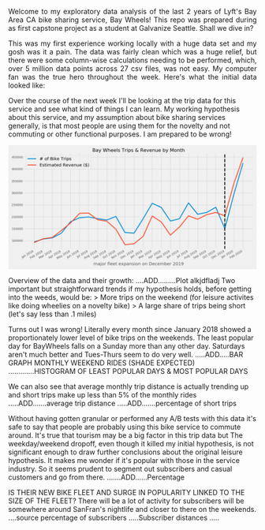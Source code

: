 <p align="justify">
Welcome to my exploratory data analysis of the last 2 years of Lyft's Bay Area CA bike sharing service, Bay Wheels! This repo was prepared during as first capstone project as a student at Galvanize Seattle. Shall we dive in?
<p align="justify">
This was my first experience working locally with a huge data set and my gosh was it a pain. The data was fairly clean which was a huge relief, but there were some column-wise calculations needing to be performed, which, over 5 million data points across 27 csv files, was not easy. My computer fan was the true hero throughout the week. Here's what the initial data looked like:
    
<p align="justify">
    
Over the course of the next week I'll be looking at the trip data for this service and see what kind of things I can learn. My working hypothesis about this service, and my assumption about bike sharing services generally, is that most people are using them for the novelty and not commuting or other functional purposes. I am prepared to be wrong!

<p align="center">    
    <img src="https://raw.githubusercontent.com/isaac-campbell-smith/BayWheels/master/charts/Growth.png" align="center"     alt="Company Growth" width="720" />



Overview of the data and their growth:
....ADD.........Plot
alkjdfladj
Two important but straightforward trends if my hypothesis holds, before getting into the weeds, would be:
    > More trips on the weekend (for leisure activites like doing wheelies on a novelty bike)
    > A large share of trips being short (let's say less than .1 miles)
    
Turns out I was wrong! Literally every month since January 2018 showed a proportionately lower level of bike trips on the weekends. The least popular day for BayWheels falls on a Sunday more than any other day. Saturdays aren't much better and Tues-Thurs seem to do very well.
.....ADD.....BAR GRAPH MONTHLY WEEKEND RIDES (SHADE EXPECTED)
.............HISTOGRAM OF LEAST POPULAR DAYS & MOST POPULAR DAYS

We can also see that average monthly trip distance is actually trending up and short trips make up less than 5% of the monthly rides
.....ADD.......average trip distance
.....ADD.......percentage of short trips

Without having gotten granular or performed any A/B tests with this data it's safe to say that people are probably using this bike service to commute around. It's true that tourism may be a big factor in this trip data but The weekday/weekend dropoff, even though it killed my initial hypothesis, is not significant enough to draw further conclusions about the original leisure hypothesis. It makes me wonder if it's popular with those in the service industry. So it seems prudent to segment out subscribers and casual customers and go from there.
.......ADD......Percentage

IS THEIR NEW BIKE FLEET AND SURGE IN POPULARITY LINKED TO THE SIZE OF THE FLEET?
There will be a lot of activity for subscribers will be somewhere around SanFran's nightlife and closer to there on the weekends. 
....source percentage of subscribers
.....Subscriber distances 
.....
